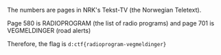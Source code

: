 The numbers are pages in NRK's Tekst-TV (the Norwegian Teletext).

Page 580 is RADIOPROGRAM (the list of radio programs) and page 701 is VEGMELDINGER (road alerts)

Therefore, the flag is `d:ctf{radioprogram-vegmeldinger}`